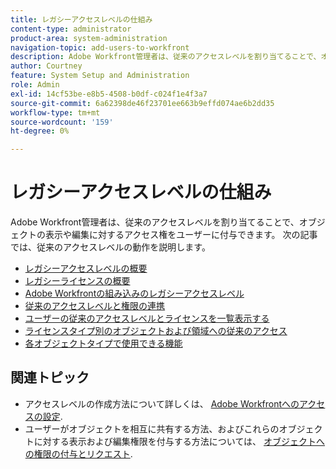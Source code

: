 ```yaml
---
title: レガシーアクセスレベルの仕組み
content-type: administrator
product-area: system-administration
navigation-topic: add-users-to-workfront
description: Adobe Workfront管理者は、従来のアクセスレベルを割り当てることで、オブジェクトの表示や編集に対するアクセス権をユーザーに付与できます。 次の記事では、従来のアクセスレベルの動作を説明します。
author: Courtney
feature: System Setup and Administration
role: Admin
exl-id: 14cf53be-e8b5-4508-b0df-c024f1e4f3a7
source-git-commit: 6a62398de46f23701ee663b9effd074ae6b2dd35
workflow-type: tm+mt
source-wordcount: '159'
ht-degree: 0%

---
```


# レガシーアクセスレベルの仕組み

Adobe Workfront管理者は、従来のアクセスレベルを割り当てることで、オブジェクトの表示や編集に対するアクセス権をユーザーに付与できます。 次の記事では、従来のアクセスレベルの動作を説明します。

* [レガシーアクセスレベルの概要](../../../administration-and-setup/add-users/access-levels-and-object-permissions/access-levels-overview.md)
* [レガシーライセンスの概要](/help/quicksilver/administration-and-setup/add-users/access-levels-and-object-permissions/wf-licenses.md)
* [Adobe Workfrontの組み込みのレガシーアクセスレベル](../../../administration-and-setup/add-users/access-levels-and-object-permissions/default-access-levels-in-workfront.md)
* [従来のアクセスレベルと権限の連携](../../../administration-and-setup/add-users/access-levels-and-object-permissions/how-access-levels-permissions-work-together.md)
* [ユーザーの従来のアクセスレベルとライセンスを一覧表示する](../../../administration-and-setup/add-users/access-levels-and-object-permissions/list-access-levels-and-licenses-for-your-users.md)
* [ライセンスタイプ別のオブジェクトおよび領域への従来のアクセス](../../../administration-and-setup/add-users/access-levels-and-object-permissions/access-to-objects-and-areas-by-license-type.md)
* [各オブジェクトタイプで使用できる機能](../../../administration-and-setup/add-users/access-levels-and-object-permissions/functionality-available-for-each-object-type.md)

## 関連トピック

* アクセスレベルの作成方法について詳しくは、 [Adobe Workfrontへのアクセスの設定](../../../administration-and-setup/add-users/configure-and-grant-access/configure-access.md).
* ユーザーがオブジェクトを相互に共有する方法、およびこれらのオブジェクトに対する表示および編集権限を付与する方法については、 [オブジェクトへの権限の付与とリクエスト](../../../workfront-basics/grant-and-request-access-to-objects/grant-and-request-access-to-objects.md).
